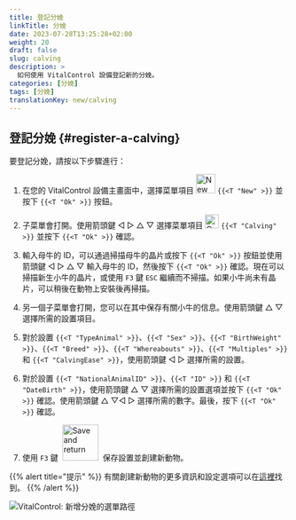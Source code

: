```yaml
---
title: 登記分娩
linkTitle: 分娩
date: 2023-07-28T13:25:28+02:00
weight: 20
draft: false
slug: calving
description: >
  如何使用 VitalControl 設備登記新的分娩。
categories: [分娩]
tags: [分娩]
translationKey: new/calving
---
```

## 登記分娩 {#register-a-calving}

要登記分娩，請按以下步驟進行：

1. 在您的 VitalControl 設備主畫面中，選擇菜單項目 <img src="/icons/main/new-animal.svg" width="35" align="bottom" alt="New animal" /> `{{<T "New" >}}` 並按下 `{{<T "Ok" >}}` 按鈕。

2. 子菜單會打開。使用箭頭鍵 ◁ ▷ △ ▽ 選擇菜單項目 <img src="/icons/actions/calving.svg" width="25" align="bottom" alt="Calving" /> `{{<T "Calving" >}}` 並按下 `{{<T "Ok" >}}` 確認。

3. 輸入母牛的 ID，可以通過掃描母牛的晶片或按下 `{{<T "Ok" >}}` 按鈕並使用箭頭鍵 ◁ ▷ △ ▽ 輸入母牛的 ID，然後按下 `{{<T "Ok" >}}` 確認。現在可以掃描新生小牛的晶片，或使用 `F3` 鍵 `ESC` 繼續而不掃描。如果小牛尚未有晶片，可以稍後在動物上安裝後再掃描。

4. 另一個子菜單會打開，您可以在其中保存有關小牛的信息。使用箭頭鍵 △ ▽ 選擇所需的設置項目。

5. 對於設置 `{{<T "TypeAnimal" >}}`、`{{<T "Sex" >}}`、`{{<T "BirthWeight" >}}`、`{{<T "Breed" >}}`、`{{<T "Whereabouts" >}}`、`{{<T "Multiples" >}}` 和 `{{<T "CalvingEase" >}}`，使用箭頭鍵 ◁ ▷ 選擇所需的設置。

6. 對於設置 `{{<T "NationalAnimalID" >}}`、`{{<T "ID" >}}` 和 `{{<T "DateBirth" >}}`，使用箭頭鍵 △ ▽ 選擇所需的設置選項並按下 `{{<T "Ok" >}}` 確認。使用箭頭鍵 △ ▽◁ ▷ 選擇所需的數字。最後，按下 `{{<T "Ok" >}}` 確認。

7. 使用 `F3` 鍵 &nbsp;<img src="/icons/footer/save_exit.svg" width="65" align="bottom" alt="Save and return" />&nbsp; 保存設置並創建新動物。

{{% alert title="提示" %}}
有關創建新動物的更多資訊和設定選項可以在[這裡](../../settings/animal-registration/)找到。
{{% /alert %}}

![VitalControl: 新增分娩的選單路徑](../images/calving.png "登記分娩")
